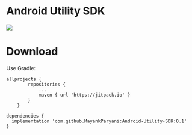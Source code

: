 # Android Utility SDK
[![](https://jitpack.io/v/MayankParyani/Android-Utility-SDK.svg)](https://jitpack.io/#MayankParyani/Android-Utility-SDK)

# Download
Use Gradle:

```top level gradle
allprojects {
		repositories {
			...
			maven { url 'https://jitpack.io' }
		}
	}

dependencies {
  implementation 'com.github.MayankParyani:Android-Utility-SDK:0.1'
}
```
